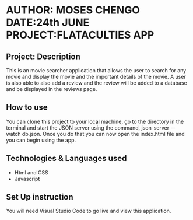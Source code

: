 # AUTHOR: MOSES CHENGO DATE:24th JUNE PROJECT:FLATACULTIES APP

## Project: Description

This is an movie searcher application that allows the user to search for any movie and display the movie and the important details of the movie. A user is also able to also add a review and the review will be added to a database and be displayed in the reviews page.

## How to use

You can clone this project to your local machine, go to the directory in the terminal and start the JSON server using the command, json-server --watch db.json. Once you do that you can now open the index.html file and you can begin using the app.

## Technologies & Languages used

- Html and CSS
- Javascript

## Set Up instruction

You will need Visual Studio Code to go live and view this application.
